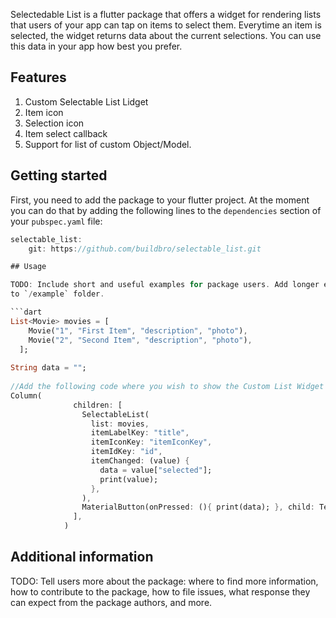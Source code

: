<!-- 
This README describes the package. If you publish this package to pub.dev,
this README's contents appear on the landing page for your package.

For information about how to write a good package README, see the guide for
[writing package pages](https://dart.dev/guides/libraries/writing-package-pages). 

For general information about developing packages, see the Dart guide for
[creating packages](https://dart.dev/guides/libraries/create-library-packages)
and the Flutter guide for
[developing packages and plugins](https://flutter.dev/developing-packages). 
-->

Selectedable List is a flutter package that offers a widget for rendering lists that users of your app can tap on items to select them.
Everytime an item is selected, the widget returns data about the current selections. You can use this data in your app how best you prefer.

## Features

1. Custom Selectable List Lidget
2. Item icon
3. Selection icon
4. Item select callback
5. Support for list of custom Object/Model.

## Getting started

First, you need to add the package to your flutter project.
At the moment you can do that by adding the following lines to the `dependencies` section of your `pubspec.yaml` file:
```dart
selectable_list:
    git: https://github.com/buildbro/selectable_list.git

## Usage

TODO: Include short and useful examples for package users. Add longer examples
to `/example` folder. 

```dart
List<Movie> movies = [
    Movie("1", "First Item", "description", "photo"),
    Movie("2", "Second Item", "description", "photo"),
  ];
  
String data = "";
  
//Add the following code where you wish to show the Custom List Widget
Column(
              children: [
                SelectableList(
                  list: movies,
                  itemLabelKey: "title",
                  itemIconKey: "itemIconKey",
                  itemIdKey: "id",
                  itemChanged: (value) {
                    data = value["selected"];
                    print(value);
                  },
                ),
                MaterialButton(onPressed: (){ print(data); }, child: Text("Debug"),)
              ],
            )
```

## Additional information

TODO: Tell users more about the package: where to find more information, how to 
contribute to the package, how to file issues, what response they can expect 
from the package authors, and more.
